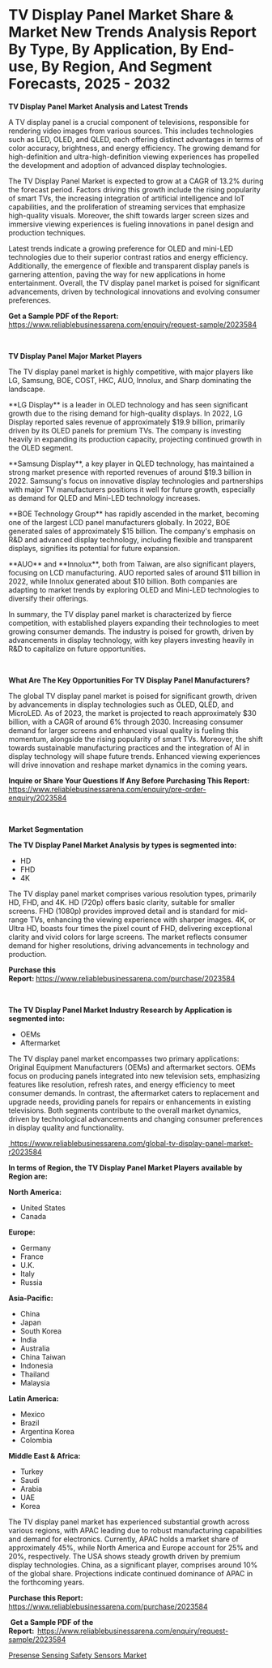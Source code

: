 <p><h1>TV Display Panel Market Share & Market New Trends Analysis Report By Type, By Application, By End-use, By Region, And Segment Forecasts, 2025 - 2032</h1></p><p><strong>TV Display Panel Market Analysis and Latest Trends</strong></p>
<p><p>A TV display panel is a crucial component of televisions, responsible for rendering video images from various sources. This includes technologies such as LED, OLED, and QLED, each offering distinct advantages in terms of color accuracy, brightness, and energy efficiency. The growing demand for high-definition and ultra-high-definition viewing experiences has propelled the development and adoption of advanced display technologies.</p><p>The TV Display Panel Market is expected to grow at a CAGR of 13.2% during the forecast period. Factors driving this growth include the rising popularity of smart TVs, the increasing integration of artificial intelligence and IoT capabilities, and the proliferation of streaming services that emphasize high-quality visuals. Moreover, the shift towards larger screen sizes and immersive viewing experiences is fueling innovations in panel design and production techniques.</p><p>Latest trends indicate a growing preference for OLED and mini-LED technologies due to their superior contrast ratios and energy efficiency. Additionally, the emergence of flexible and transparent display panels is garnering attention, paving the way for new applications in home entertainment. Overall, the TV display panel market is poised for significant advancements, driven by technological innovations and evolving consumer preferences.</p></p>
<p><strong>Get a Sample PDF of the Report:&nbsp;</strong> <a href="https://www.reliablebusinessarena.com/enquiry/request-sample/2023584?utm_campaign=3195&utm_medium=2&utm_source=Github&utm_content=ia&utm_term=29032025&utm_id=tv-display-panel">https://www.reliablebusinessarena.com/enquiry/request-sample/2023584</a></p>
<p>&nbsp;</p>
<p><strong>TV Display Panel Major Market Players</strong></p>
<p><p>The TV display panel market is highly competitive, with major players like LG, Samsung, BOE, COST, HKC, AUO, Innolux, and Sharp dominating the landscape. </p><p>**LG Display** is a leader in OLED technology and has seen significant growth due to the rising demand for high-quality displays. In 2022, LG Display reported sales revenue of approximately $19.9 billion, primarily driven by its OLED panels for premium TVs. The company is investing heavily in expanding its production capacity, projecting continued growth in the OLED segment.</p><p>**Samsung Display**, a key player in QLED technology, has maintained a strong market presence with reported revenues of around $19.3 billion in 2022. Samsung's focus on innovative display technologies and partnerships with major TV manufacturers positions it well for future growth, especially as demand for QLED and Mini-LED technology increases.</p><p>**BOE Technology Group** has rapidly ascended in the market, becoming one of the largest LCD panel manufacturers globally. In 2022, BOE generated sales of approximately $15 billion. The company's emphasis on R&D and advanced display technology, including flexible and transparent displays, signifies its potential for future expansion.</p><p>**AUO** and **Innolux**, both from Taiwan, are also significant players, focusing on LCD manufacturing. AUO reported sales of around $11 billion in 2022, while Innolux generated about $10 billion. Both companies are adapting to market trends by exploring OLED and Mini-LED technologies to diversify their offerings.</p><p>In summary, the TV display panel market is characterized by fierce competition, with established players expanding their technologies to meet growing consumer demands. The industry is poised for growth, driven by advancements in display technology, with key players investing heavily in R&D to capitalize on future opportunities.</p></p>
<p>&nbsp;</p>
<p><strong>What Are The Key Opportunities For TV Display Panel Manufacturers?</strong></p>
<p><p>The global TV display panel market is poised for significant growth, driven by advancements in display technologies such as OLED, QLED, and MicroLED. As of 2023, the market is projected to reach approximately $30 billion, with a CAGR of around 6% through 2030. Increasing consumer demand for larger screens and enhanced visual quality is fueling this momentum, alongside the rising popularity of smart TVs. Moreover, the shift towards sustainable manufacturing practices and the integration of AI in display technology will shape future trends. Enhanced viewing experiences will drive innovation and reshape market dynamics in the coming years.</p></p>
<p><strong>Inquire or Share Your Questions If Any Before Purchasing This Report:</strong> <a href="https://www.reliablebusinessarena.com/enquiry/pre-order-enquiry/2023584?utm_campaign=3195&utm_medium=2&utm_source=Github&utm_content=ia&utm_term=29032025&utm_id=tv-display-panel">https://www.reliablebusinessarena.com/enquiry/pre-order-enquiry/2023584</a></p>
<p>&nbsp;</p>
<p><strong>Market Segmentation</strong></p>
<p><strong>The TV Display Panel Market Analysis by types is segmented into:</strong></p>
<p><ul><li>HD</li><li>FHD</li><li>4K</li></ul></p>
<p><p>The TV display panel market comprises various resolution types, primarily HD, FHD, and 4K. HD (720p) offers basic clarity, suitable for smaller screens. FHD (1080p) provides improved detail and is standard for mid-range TVs, enhancing the viewing experience with sharper images. 4K, or Ultra HD, boasts four times the pixel count of FHD, delivering exceptional clarity and vivid colors for large screens. The market reflects consumer demand for higher resolutions, driving advancements in technology and production.</p></p>
<p><strong>Purchase this Report:&nbsp;</strong><a href="https://www.reliablebusinessarena.com/purchase/2023584?utm_campaign=3195&utm_medium=2&utm_source=Github&utm_content=ia&utm_term=29032025&utm_id=tv-display-panel">https://www.reliablebusinessarena.com/purchase/2023584</a></p>
<p>&nbsp;</p>
<p><strong>The TV Display Panel Market Industry Research by Application is segmented into:</strong></p>
<p><ul><li>OEMs</li><li>Aftermarket</li></ul></p>
<p><p>The TV display panel market encompasses two primary applications: Original Equipment Manufacturers (OEMs) and aftermarket sectors. OEMs focus on producing panels integrated into new television sets, emphasizing features like resolution, refresh rates, and energy efficiency to meet consumer demands. In contrast, the aftermarket caters to replacement and upgrade needs, providing panels for repairs or enhancements in existing televisions. Both segments contribute to the overall market dynamics, driven by technological advancements and changing consumer preferences in display quality and functionality.</p></p>
<p><a href="https://www.reliablebusinessarena.com/global-tv-display-panel-market-r2023584?utm_campaign=3195&utm_medium=2&utm_source=Github&utm_content=ia&utm_term=29032025&utm_id=tv-display-panel">&nbsp;https://www.reliablebusinessarena.com/global-tv-display-panel-market-r2023584</a></p>
<p><strong>In terms of Region, the TV Display Panel Market Players available by Region are:</strong></p>
<p>
    <p> <strong> North America: </strong>
        <ul>
            <li>United States</li>
            <li>Canada</li>
        </ul>
        </p> 
    <p> <strong> Europe: </strong>
        <ul>
            <li>Germany</li>
            <li>France</li>
            <li>U.K.</li>
            <li>Italy</li>
            <li>Russia</li>
        </ul>
        </p> 
    <p> <strong> Asia-Pacific: </strong>
        <ul>
            <li>China</li>
            <li>Japan</li>
            <li>South Korea</li>
            <li>India</li>
            <li>Australia</li>
            <li>China Taiwan</li>
            <li>Indonesia</li>
            <li>Thailand</li>
            <li>Malaysia</li>
        </ul>
        </p> 
    <p> <strong> Latin America: </strong>
        <ul>
            <li>Mexico</li>
            <li>Brazil</li>
            <li>Argentina Korea</li>
            <li>Colombia</li>
        </ul>
        </p> 
    <p> <strong> Middle East & Africa: </strong>
        <ul>
            <li>Turkey</li>
            <li>Saudi</li>
            <li>Arabia</li>
            <li>UAE</li>
            <li>Korea</li>
        </ul>
    </p>
    </p>
<p><p>The TV display panel market has experienced substantial growth across various regions, with APAC leading due to robust manufacturing capabilities and demand for electronics. Currently, APAC holds a market share of approximately 45%, while North America and Europe account for 25% and 20%, respectively. The USA shows steady growth driven by premium display technologies. China, as a significant player, comprises around 10% of the global share. Projections indicate continued dominance of APAC in the forthcoming years.</p></p>
<p><strong>Purchase this Report: </strong><a href="https://www.reliablebusinessarena.com/purchase/2023584?utm_campaign=3195&utm_medium=2&utm_source=Github&utm_content=ia&utm_term=29032025&utm_id=tv-display-panel">https://www.reliablebusinessarena.com/purchase/2023584</a></p>
<p>&nbsp;<strong>Get a Sample PDF of the Report:&nbsp;&nbsp;</strong><a href="https://www.reliablebusinessarena.com/enquiry/request-sample/2023584?utm_campaign=3195&utm_medium=2&utm_source=Github&utm_content=ia&utm_term=29032025&utm_id=tv-display-panel">https://www.reliablebusinessarena.com/enquiry/request-sample/2023584</a></p>
<p><strong></strong></p>
<p><p><a href="https://github.com/pidlisseas/Market-Research-Report-List-1/blob/main/presense-sensing-safety-sensors-market.md?utm_campaign=3195&utm_medium=2&utm_source=Github&utm_content=ia&utm_term=29032025&utm_id=tv-display-panel">Presense Sensing Safety Sensors Market</a></p></p>